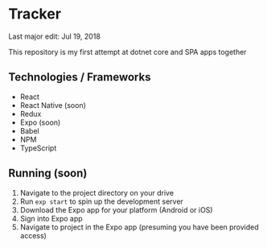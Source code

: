 # Tracker

Last major edit: Jul 19, 2018

This repository is my first attempt at dotnet core and SPA apps together

## Technologies / Frameworks

* React
* React Native (soon)
* Redux
* Expo (soon)
* Babel
* NPM
* TypeScript

## Running (soon)

1. Navigate to the project directory on your drive
1. Run `exp start` to spin up the development server
1. Download the Expo app for your platform (Android or iOS)
1. Sign into Expo app
1. Navigate to project in the Expo app (presuming you have been provided access)

